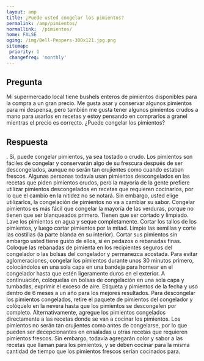 ```yaml
---
layout: amp
title: ¿Puede usted congelar los pimientos?  
permalink: /amp/pimientos/
normallink:  /pimientos/
home: FALSE
ogimg: /img/Bell-Peppers-300x121.jpg.png
sitemap:
 priority: 1
 changefreq: 'monthly'
---
```




## Pregunta

Mi supermercado local tiene bushels enteros de pimientos disponibles para la compra a un gran precio. Me gusta asar y conservar algunos pimientos para mi despensa, pero también me gusta tener algunos pimientos crudos a mano para usarlos en recetas y estoy pensando en comprarlos a granel mientras el precio es correcto. ¿Puede congelar los pimientos?


<amp-img src="https://sepuedecongelar.com/img/Bell-Peppers-300x121.jpg" alt="¿Puede usted congelar los pimientos?" height="400" width="800"></amp-img>


## Respuesta

.
 Sí, puede congelar pimientos, ya sea tostado o crudo. Los pimientos son fáciles de congelar y conservarán algo de su frescura después de ser descongelados, aunque no serán tan crujientes como cuando estaban frescos. Algunas personas todavía usan pimientos descongelados en las recetas que piden pimientos crudos, pero la mayoría de la gente prefiere utilizar pimientos descongelados en recetas que requieren cocinarlos, por lo que el cambio en la nitidez no se notará. Sin embargo, usted elige utilizarlos, la congelación de pimientos no va a cambiar su sabor.
Congelar pimientos es más fácil que congelar la mayoría de las verduras, porque no tienen que ser blanqueados primero. Tienen que ser cortado y limpiado. Lave los pimientos en agua y seque completamente. Cortar los tallos de los pimientos, y luego cortar pimientos por la mitad. Limpie las semillas y corte las costillas (la parte blanda en su interior). Cortar sus pimientos sin embargo usted tiene gusto de ellos, si en pedazos o rebanadas finas.
Coloque las rebanadas de pimienta en los recipientes seguros del congelador o las bolsas del congelador y permanezca acostada. Para evitar aglomeraciones, congelar los pimientos durante unos 30 minutos primero, colocándolos en una sola capa en una bandeja para hornear en el congelador hasta que estén ligeramente duros en el exterior. A continuación, colóquelas en bolsas de congelación en una sola capa y tumbadas, exprimir el exceso de aire. Etiqueta y pimientos de la fecha y uso dentro de 6 meses a un año para los mejores resultados.
Para descongelar los pimientos congelados, retire el paquete de pimientos del congelador y colóquelo en la nevera hasta que los pimientos se descongelen por completo. Alternativamente, agregue los pimientos congelados directamente a las recetas donde se van a cocinar los pimientos. Los pimientos no serán tan crujientes como antes de congelarse, por lo que pueden ser decepcionantes en ensaladas u otras recetas que requieren pimientos frescos. Sin embargo, todavía agregarán color y sabor a las recetas que llaman para los pimientos, y se deben cocinar para la misma cantidad de tiempo que los pimientos frescos serían cocinados para.